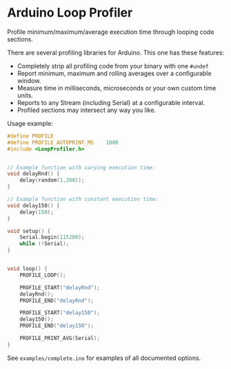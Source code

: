 # Arduino Loop Profiler

Profile minimum/maximum/average execution time through looping code sections.

There are several profiling libraries for Arduino. This one has these features:
* Completely strip all profiling code from your binary with one `#undef`
* Report minimum, maximum and rolling averages over a configurable window.
* Measure time in milliseconds, microseconds or your own custom time units.
* Reports to any Stream (including Serial) at a configurable interval.
* Profiled sections may intersect any way you like.



Usage example:

~~~cpp
#define PROFILE 
#define PROFILE_AUTOPRINT_MS 	1000
#include <LoopProfiler.h>


// Example function with varying execution time:
void delayRnd() {
    delay(random(1,200));   
}

// Example function with constant execution time:
void delay150() {
    delay(150); 						
}

void setup() {
	Serial.begin(115200);
	while (!Serial);
}


void loop() { 
	PROFILE_LOOP(); 

	PROFILE_START("delayRnd");
	delayRnd();
	PROFILE_END("delayRnd");

	PROFILE_START("delay150");
	delay150();
	PROFILE_END("delay150");

	PROFILE_PRINT_AVG(Serial); 
}
~~~

See `examples/complete.ino` for examples of all documented options.
